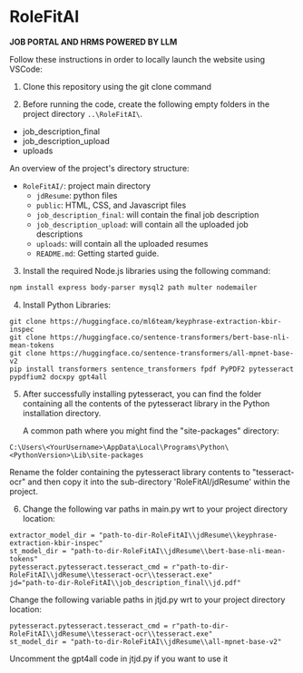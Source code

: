 # RoleFitAI

**JOB PORTAL AND HRMS POWERED BY LLM**

Follow these instructions in order to locally launch the website using VSCode:

1. Clone this repository using the git clone command

2. Before running the code, create the following empty folders in the project directory ```..\RoleFitAI\```.
  - job_description_final
  - job_description_upload
  - uploads

An overview of the project's directory structure:
- `RoleFitAI/`: project main directory
  - `jdResume`: python files
  - `public`: HTML, CSS, and Javascript files
  - `job_description_final`: will contain the final job description
  - `job_description_upload`: will contain all the uploaded job descriptions
  - `uploads`: will contain all the uploaded resumes
  - `README.md`: Getting started guide.

3. Install the required Node.js libraries using the following command:

```bash
npm install express body-parser mysql2 path multer nodemailer
```

4. Install Python Libraries:
```
git clone https://huggingface.co/ml6team/keyphrase-extraction-kbir-inspec
git clone https://huggingface.co/sentence-transformers/bert-base-nli-mean-tokens
git clone https://huggingface.co/sentence-transformers/all-mpnet-base-v2
pip install transformers sentence_transformers fpdf PyPDF2 pytesseract pypdfium2 docxpy gpt4all
```

5. After successfully installing pytesseract, you can find the folder containing all the contents of the pytesseract library in the Python installation directory.

    A common path where you might find the "site-packages" directory:

```
C:\Users\<YourUsername>\AppData\Local\Programs\Python\<PythonVersion>\Lib\site-packages
```
  Rename the folder containing the pytesseract library contents to "tesseract-ocr" and then copy it into the sub-directory 'RoleFitAI/jdResume' within the project.

6. Change the following var paths in main.py wrt to your project directory location:
```
extractor_model_dir = "path-to-dir-RoleFitAI\\jdResume\\keyphrase-extraction-kbir-inspec"
st_model_dir = "path-to-dir-RoleFitAI\\jdResume\\bert-base-nli-mean-tokens"
pytesseract.pytesseract.tesseract_cmd = r"path-to-dir-RoleFitAI\\jdResume\\tesseract-ocr\\tesseract.exe"
jd="path-to-dir-RoleFitAI\\job_description_final\\jd.pdf"
```

Change the following variable paths in jtjd.py wrt to your project directory location:
```
pytesseract.pytesseract.tesseract_cmd = r"path-to-dir-RoleFitAI\\jdResume\\tesseract-ocr\\tesseract.exe"
st_model_dir = "path-to-dir-RoleFitAI\\jdResume\\all-mpnet-base-v2"
```

Uncomment the gpt4all code in jtjd.py if you want to use it 
